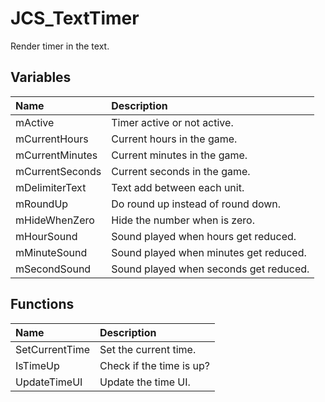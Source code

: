 # JCS_TextTimer

Render timer in the text.

## Variables

| Name            | Description                            |
|:----------------|:---------------------------------------|
| mActive         | Timer active or not active.            |
| mCurrentHours   | Current hours in the game.             |
| mCurrentMinutes | Current minutes in the game.           |
| mCurrentSeconds | Current seconds in the game.           |
| mDelimiterText  | Text add between each unit.            |
| mRoundUp        | Do round up instead of round down.     |
| mHideWhenZero   | Hide the number when is zero.          |
| mHourSound      | Sound played when hours get reduced.   |
| mMinuteSound    | Sound played when minutes get reduced. |
| mSecondSound    | Sound played when seconds get reduced. |

## Functions

| Name           | Description              |
|:---------------|:-------------------------|
| SetCurrentTime | Set the current time.    |
| IsTimeUp       | Check if the time is up? |
| UpdateTimeUI   | Update the time UI.      |
